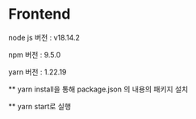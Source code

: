# Frontend
node js 버전 : v18.14.2

npm 버전 : 9.5.0

yarn 버전 : 1.22.19 



** yarn install을 통해 package.json 의 내용의 패키지 설치

** yarn start로 실행


